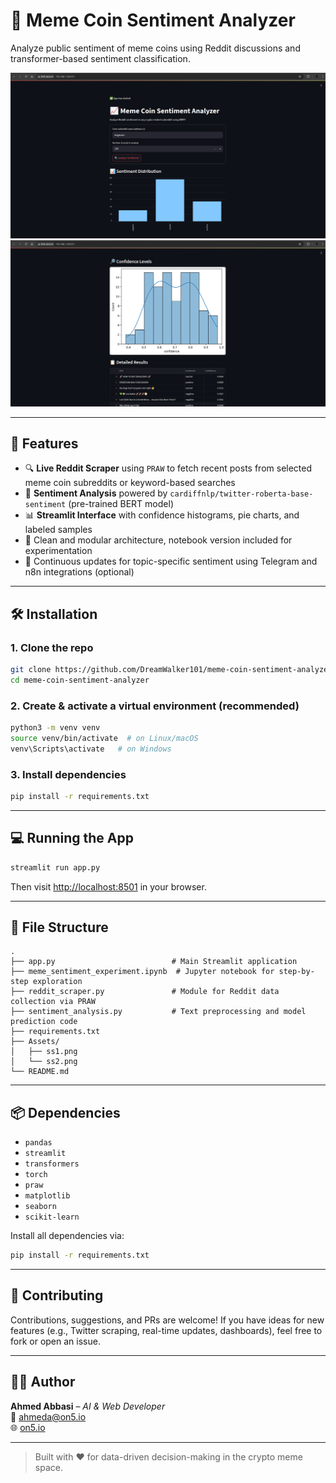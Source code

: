 
# 🧠 Meme Coin Sentiment Analyzer

Analyze public sentiment of meme coins using Reddit discussions and transformer-based sentiment classification.

![UI Screenshot 1](Assets/ss1.png)
![UI Screenshot 2](Assets/ss2.png)

---

## 🚀 Features

- 🔍 **Live Reddit Scraper** using `PRAW` to fetch recent posts from selected meme coin subreddits or keyword-based searches
- 🤖 **Sentiment Analysis** powered by `cardiffnlp/twitter-roberta-base-sentiment` (pre-trained BERT model)
- 📊 **Streamlit Interface** with confidence histograms, pie charts, and labeled samples
- 📁 Clean and modular architecture, notebook version included for experimentation
- 🔁 Continuous updates for topic-specific sentiment using Telegram and n8n integrations (optional)

---

## 🛠 Installation

### 1. Clone the repo
```bash
git clone https://github.com/DreamWalker101/meme-coin-sentiment-analyzer.git
cd meme-coin-sentiment-analyzer
```

### 2. Create & activate a virtual environment (recommended)
```bash
python3 -m venv venv
source venv/bin/activate  # on Linux/macOS
venv\Scripts\activate   # on Windows
```

### 3. Install dependencies
```bash
pip install -r requirements.txt
```

---

## 💻 Running the App

```bash
streamlit run app.py
```

Then visit [http://localhost:8501](http://localhost:8501) in your browser.

---

## 📂 File Structure

```
.
├── app.py                          # Main Streamlit application
├── meme_sentiment_experiment.ipynb  # Jupyter notebook for step-by-step exploration
├── reddit_scraper.py               # Module for Reddit data collection via PRAW
├── sentiment_analysis.py           # Text preprocessing and model prediction code
├── requirements.txt
├── Assets/
│   ├── ss1.png
│   └── ss2.png
└── README.md
```

---

## 📦 Dependencies

- `pandas`
- `streamlit`
- `transformers`
- `torch`
- `praw`
- `matplotlib`
- `seaborn`
- `scikit-learn`

Install all dependencies via:

```bash
pip install -r requirements.txt
```

---

## 🤝 Contributing

Contributions, suggestions, and PRs are welcome! If you have ideas for new features (e.g., Twitter scraping, real-time updates, dashboards), feel free to fork or open an issue.

---

## 👨‍💻 Author

**Ahmed Abbasi** – _AI & Web Developer_  
📧 [ahmeda@on5.io](mailto:ahmeda@on5.io)  
🌐 [on5.io](https://on5.io)

---

> Built with ❤️ for data-driven decision-making in the crypto meme space.
